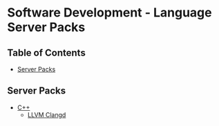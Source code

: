 # Software Development - Language Server Packs

## Table of Contents
+ [Server Packs](#server-packs)

## Server Packs
- [C++](Languages/C++)
    + [LLVM Clangd](Languages/C++/LLVM-clang)

